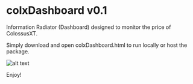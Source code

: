 # colxDashboard v0.1

Information Radiator (Dashboard) designed to monitor the price of ColossusXT.

Simply download and open colxDashboard.html to run locally or host the package.

![alt text](colxDashboard/images/demo.png)

Enjoy!

